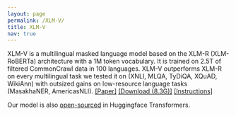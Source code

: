 ```yaml
---
layout: page
permalink: /XLM-V/
title: XLM-V
nav: true
--- 
```


XLM-V is a multilingual masked language model based on the XLM-R (XLM-RoBERTa) architecture with a 1M token vocabulary. It is trained on 2.5T of filtered CommonCrawl data in 100 languages. XLM-V outperforms XLM-R on every multilingual task we tested it on (XNLI, MLQA, TyDiQA, XQuAD, WikiAnn) with outsized gains on low-resource language tasks (MasakhaNER, AmericasNLI). [[Paper]](https://arxiv.org/abs/2301.10472) [[Download (8.3G)]](https://dl.fbaipublicfiles.com/fairseq/xlmv/xlmv.base.tar.gz) [[Instructions]](https://github.com/davisliang/fairseq/tree/main/examples/xlmv)

Our model is also [open-sourced](https://huggingface.co/stefan-it/xlm-v-base) in Huggingface Transformers. 
